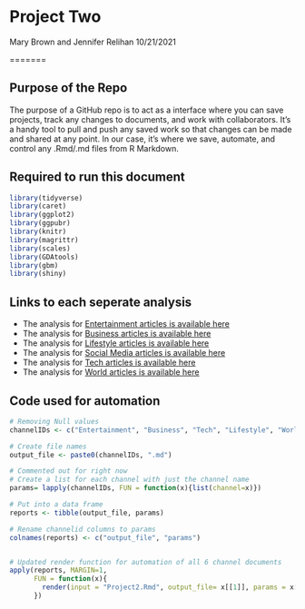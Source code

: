 Project Two
================
Mary Brown and Jennifer Relihan
10/21/2021

=======

## Purpose of the Repo

The purpose of a GitHub repo is to act as a interface where you can save projects, track any changes to documents, and work with collaborators. It’s a handy tool to pull and push any saved work so that changes can be made and shared at any point. In our case, it’s where we save, automate, and control any .Rmd/.md files from R Markdown. 

## Required to run this document

``` r
library(tidyverse)  
library(caret)  
library(ggplot2)  
library(ggpubr)
library(knitr)
library(magrittr)  
library(scales)
library(GDAtools)
library(gbm)
library(shiny)
```

## Links to each seperate analysis

- The analysis for [Entertainment articles is available here](Entertainment.html)
- The analysis for [Business articles is available here](https://github.com/Mbrown1994/Project-2-558/blob/main/Business.html)
- The analysis for [Lifestyle articles is available here](https://github.com/Mbrown1994/Project-2-558/blob/main/Lifestyle.html)
- The analysis for [Social Media articles is available here](https://github.com/Mbrown1994/Project-2-558/blob/main/Social%20Media.html)
- The analysis for [Tech articles is available here](https://github.com/Mbrown1994/Project-2-558/blob/main/Tech.html)
- The analysis for [World articles is available here](https://github.com/Mbrown1994/Project-2-558/blob/main/World.html)

## Code used for automation
``` r
# Removing Null values
channelIDs <- c("Entertainment", "Business", "Tech", "Lifestyle", "World", "Social Media")

# Create file names
output_file <- paste0(channelIDs, ".md")

# Commented out for right now
# Create a list for each channel with just the channel name
params= lapply(channelIDs, FUN = function(x){list(channel=x)})  

# Put into a data frame  
reports <- tibble(output_file, params)  

# Rename channelid columns to params  
colnames(reports) <- c("output_file", "params")


# Updated render function for automation of all 6 channel documents
apply(reports, MARGIN=1,
      FUN = function(x){
        render(input = "Project2.Rmd", output_file= x[[1]], params = x[[2]])
      })
```
